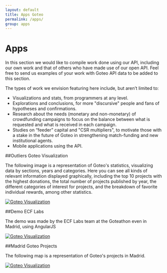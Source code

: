 ```yaml
---
layout: default
title: Apps Goteo
permalink: /apps/
group: apps
---
```

# Apps


In this section we would like to compile work done using our API, including our own work and that of others who have made use of our open API.  Feel free to send us examples of your work with Goteo API data to be added to this section.

The types of work we envision featuring here include, but aren’t limited to:

* Visualizations and stats, from programmers at any level.
* Explorations and conclusions, for more "discursive" people and fans of hypotheses and confirmations.
* Research about the needs (monetary and non-monetary) of crowdfunding campaigns to focus on the balance between what is requested and what is received in each campaign.
* Studies on “feeder” capital and "CSR multipliers", to motivate those with a stake in the future of Goteo in strengthening match-funding and new institutional agents.
* Mobile applications using the API.


##Outliers Goteo Visualization

The following image is a representation of Goteo's statistics, visualizing data by sections, years and categories. Here you can see all kinds of relevant information displayed graphically, including the top 10 projects with the highest donations, the total number of projects published by year, the different categories of interest for projects, and the breakdown of favorite individual rewards, among other statistics. 

[![Goteo Visualization](http://developers.goteo.org/assets/images/app1.png)](http://stats.goteo.org)

##Demo ECF Labs

The demo was made by the ECF Labs team at the Goteathon even in Madrid, using  AngularJS

[![Goteo Visualization](http://developers.goteo.org/assets/images/ecf.jpg)](http://stats.goteo.org)

##Madrid Goteo Projects

The following map is a representation of Goteo's projects in Madrid. 

[![Goteo Visualization](http://developers.goteo.org/assets/images/app3.png)](http://experiments.goteo.org/madrid-projects)





